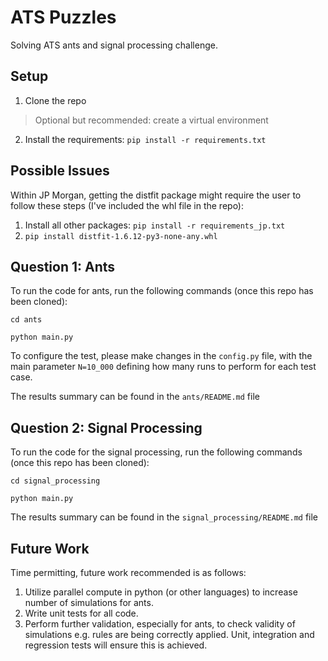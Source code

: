 # ATS Puzzles

Solving ATS ants and signal processing challenge.

## Setup
1) Clone the repo
> Optional but recommended: create a virtual environment
2) Install the requirements: `pip install -r requirements.txt`


## Possible Issues
Within JP Morgan, getting the distfit package might require the user to follow these steps (I've included the whl file in the repo):
1) Install all other packages: `pip install -r requirements_jp.txt`
2) `pip install distfit-1.6.12-py3-none-any.whl`

## Question 1: Ants
To run the code for ants, run the following commands (once this repo has been cloned):

`cd ants`

`python main.py`

To configure the test, please make changes in the `config.py` file, with the main parameter `N=10_000` defining how many runs to perform for each test case.

The results summary can be found in the `ants/README.md` file

## Question 2: Signal Processing
To run the code for the signal processing, run the following commands (once this repo has been cloned):

`cd signal_processing`

`python main.py`

The results summary can be found in the `signal_processing/README.md` file


## Future Work

Time permitting, future work recommended is as follows:
1) Utilize parallel compute in python (or other languages) to increase number of simulations for ants.
2) Write unit tests for all code.
3) Perform further validation, especially for ants, to check validity of simulations e.g. rules are being correctly applied. Unit, integration and regression tests will ensure this is achieved.
